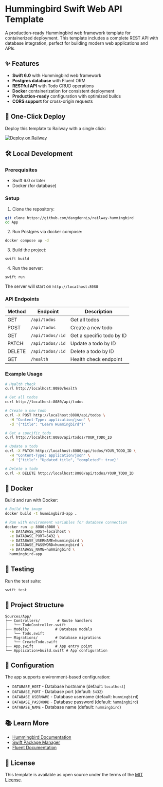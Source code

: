 # Hummingbird Swift Web API Template

A production-ready Hummingbird web framework template for containerized deployment. This template includes a complete REST API with database integration, perfect for building modern web applications and APIs.

## ✨ Features

- **Swift 6.0** with Hummingbird web framework
- **Postgres database** with Fluent ORM
- **RESTful API** with Todo CRUD operations
- **Docker** containerization for consistent deployment
- **Production-ready** configuration with optimized builds
- **CORS support** for cross-origin requests

## 🚀 One-Click Deploy

Deploy this template to Railway with a single click:

[![Deploy on Railway](https://railway.com/button.svg)](https://railway.com/deploy/JOQEiS?referralCode=mT7-6r)

## 🛠 Local Development

### Prerequisites

- Swift 6.0 or later
- Docker (for database)

### Setup

1. Clone the repository:
```bash
git clone https://github.com/dangdennis/railway-hummingbird
cd App
```

2. Run Postgres via docker compose:
```bash
docker compose up -d
```

3. Build the project:
```bash
swift build
```

4. Run the server:
```bash
swift run
```

The server will start on `http://localhost:8080`

### API Endpoints

| Method | Endpoint | Description |
|--------|----------|-------------|
| GET | `/api/todos` | Get all todos |
| POST | `/api/todos` | Create a new todo |
| GET | `/api/todos/:id` | Get a specific todo by ID |
| PATCH | `/api/todos/:id` | Update a todo by ID |
| DELETE | `/api/todos/:id` | Delete a todo by ID |
| GET | `/health` | Health check endpoint |

### Example Usage

```bash
# Health check
curl http://localhost:8080/health

# Get all todos
curl http://localhost:8080/api/todos

# Create a new todo
curl -X POST http://localhost:8080/api/todos \
  -H "Content-Type: application/json" \
  -d '{"title": "Learn Hummingbird"}'

# Get a specific todo
curl http://localhost:8080/api/todos/YOUR_TODO_ID

# Update a todo
curl -X PATCH http://localhost:8080/api/todos/YOUR_TODO_ID \
  -H "Content-Type: application/json" \
  -d '{"title": "Updated title", "completed": true}'

# Delete a todo
curl -X DELETE http://localhost:8080/api/todos/YOUR_TODO_ID
```

## 🐳 Docker

Build and run with Docker:

```bash
# Build the image
docker build -t hummingbird-app .

# Run with environment variables for database connection
docker run -p 8080:8080 \
  -e DATABASE_HOST=localhost \
  -e DATABASE_PORT=5432 \
  -e DATABASE_USERNAME=hummingbird \
  -e DATABASE_PASSWORD=hummingbird \
  -e DATABASE_NAME=hummingbird \
  hummingbird-app
```

## 🧪 Testing

Run the test suite:

```bash
swift test
```

## 📁 Project Structure

```
Sources/App/
├── Controllers/        # Route handlers
│   └── TodoController.swift
├── Models/            # Database models
│   └── Todo.swift
├── Migrations/        # Database migrations
│   └── CreateTodo.swift
├── App.swift          # App entry point
└── Application+build.swift # App configuration
```

## 🔧 Configuration

The app supports environment-based configuration:

- `DATABASE_HOST` - Database hostname (default: `localhost`)
- `DATABASE_PORT` - Database port (default: `5432`)
- `DATABASE_USERNAME` - Database username (default: `hummingbird`)
- `DATABASE_PASSWORD` - Database password (default: `hummingbird`)
- `DATABASE_NAME` - Database name (default: `hummingbird`)

## 📚 Learn More

- [Hummingbird Documentation](https://docs.hummingbird.codes)
- [Swift Package Manager](https://www.swift.org/documentation/package-manager/)
- [Fluent Documentation](https://docs.vapor.codes/fluent/overview/)

## 📄 License

This template is available as open source under the terms of the [MIT License](LICENSE).
